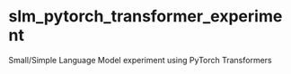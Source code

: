 # slm_pytorch_transformer_experiment
Small/Simple Language Model experiment using PyTorch Transformers
